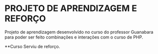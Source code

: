 # PROJETO DE APRENDIZAGEM  E REFORÇO

Projeto de aprendizagem desenvolvido no curso do professor Guanabara para poder
ser feito combinações e interações com o curso de PHP.

**Curso Serviu de reforço.
